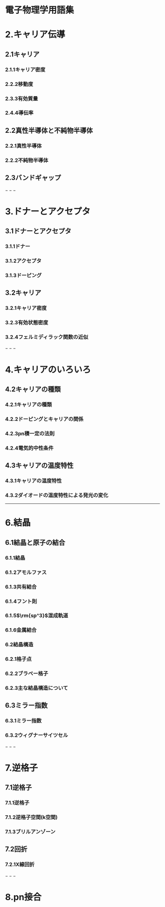 # 電子物理学用語集

# $2.$キャリア伝導
## $2.1$キャリア
### $2.1.1$キャリア密度
### $2.2.2$移動度
### $2.3.3$有効質量
### $2.4.4$導伝率
## $2.2$真性半導体と不純物半導体
### $2.2.1$真性半導体
### $2.2.2$不純物半導体
## $2.3$バンドギャップ

$---$

# $3.$ドナーとアクセプタ
## $3.1$ドナーとアクセプタ
### $3.1.1$ドナー
### $3.1.2$アクセプタ
### $3.1.3$ドーピング
## $3.2$キャリア
### $3.2.1$キャリア密度
### $3.2.3$有効状態密度
### $3.2.4$フェルミディラック関数の近似

$---$

# $4.$キャリアのいろいろ
## $4.2$キャリアの種類
### $4.2.1$キャリアの種類
### $4.2.2$ドーピングとキャリアの関係
### $4.2.3$pn積一定の法則
### $4.2.4$電気的中性条件
## $4.3$キャリアの温度特性
### $4.3.1$キャリアの温度特性
### $4.3.2$ダイオードの温度特性による発光の変化

---

# $6.$結晶
## $6.1$結晶と原子の結合
### $6.1.1$結晶
### $6.1.2$アモルファス
### $6.1.3$共有結合
### $6.1.4$フント則
### $6.1.5$$\rm{sp^3}$混成軌道
### $6.1.6$金属結合
### $6.2$結晶構造
### $6.2.1$格子点
### $6.2.2$ブラベー格子
### $6.2.3$主な結晶構造について
## $6.3$ミラー指数
### $6.3.1$ミラー指数
### $6.3.2$ウィグナーサイツセル

$---$

# $7.$逆格子
## $7.1$逆格子
### $7.1.1$逆格子
### $7.1.2$逆格子空間(k空間)
### $7.1.3$ブリルアンゾーン
## $7.2$回折
### $7.2.1$X線回折

$---$

# $8.$pn接合